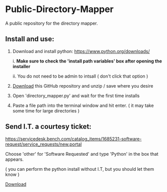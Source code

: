 # Public-Directory-Mapper
A public repository for the directory mapper.




## Install and use:

1. Download and install python: https://www.python.org/downloads/
   
   i. **Make sure to check the 'install path variables' box after opening the installer**
   
   ii. You do not need to be admin to intsall ( don't click that option )

3. <a href="https://github.com/matt-work-conway/Public-Directory-Mapper/archive/refs/heads/main.zip" target="_blank">Download</a> this GitHub repository and unzip / save where you desire
4. Open 'directory_mapper.py' and wait for the first time installs
5. Paste a file path into the terminal window and hit enter. ( it may take some time for large directories )

## Send I.T. a courtesy ticket:
https://servicedesk.bench.com/catalog_items/1685231-software-request/service_requests/new.portal

Choose 'other' for 'Software Requested' and type 'Python' in the box that appears.

( you can perform the python install without I.T, but you should let them know )



<a href="https://www.python.org/downloads/" target="_blank">Download</a>
